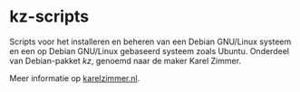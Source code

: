 # kz-scripts

Scripts voor het installeren en beheren van een Debian GNU/Linux systeem en een op Debian GNU/Linux gebaseerd systeem zoals Ubuntu.
Onderdeel van Debian-pakket *kz*, genoemd naar de maker Karel Zimmer.

Meer informatie op [karelzimmer.nl](https://karelzimmer.nl).
